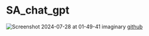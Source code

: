 # SA_chat_gpt
![Screenshot 2024-07-28 at 01-49-41 imaginary](https://github.com/user-attachments/assets/41d5c67f-216e-44d1-9c86-5c3b9c44265c)
<a href="https://github.com/FarisBahmidan/SA_chat_gpt">github</a>
